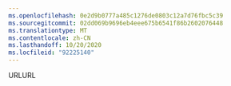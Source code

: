 ```yaml
---
ms.openlocfilehash: 0e2d9b0777a485c1276de0803c12a7d76fbc5c39
ms.sourcegitcommit: 02dd069b9696eb4eee675b6541f86b2602076448
ms.translationtype: MT
ms.contentlocale: zh-CN
ms.lasthandoff: 10/20/2020
ms.locfileid: "92225140"
---
```

<span data-ttu-id="4d3c5-101">URL</span><span class="sxs-lookup"><span data-stu-id="4d3c5-101">URL</span></span>